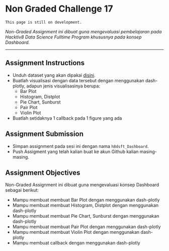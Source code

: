 # Non Graded Challenge 17

```{attention}
This page is still on development.
```

_Non-Graded Assignment ini dibuat guna mengevaluasi pembelajaran pada Hacktiv8 Data Science Fulltime Program khususnya pada konsep Dashboard._

---

## Assignment Instructions

- Unduh dataset yang akan dipakai [disini](https://www.kaggle.com/karangadiya/fifa19).
- Buatlah visualisasi dengan data tersebut dengan menggunakan dash-plotly, adapun jenis visualisasinya berupa:
  - Bar Plot
  - Histogram, Distplot
  - Pie Chart, Sunburst
  - Pair Plot
  - Violin Plot
- Buatlah setidaknya 1 callback pada 1 figure yang ada

## Assignment Submission

- Simpan assignment pada sesi ini dengan nama `h8dsft_Dashboard`.
- Push Assigment yang telah kalian buat ke akun Github kalian masing-masing.

## Assignment Objectives

Non-Graded Assignment ini dibuat guna mengevaluasi konsep Dashboard sebagai berikut:

- Mampu membuat membuat Bar Plot dengan menggunakan dash-plotly
- Mampu membuat membuat Histogram, Distplot dengan menggunakan dash-plotly
- Mampu membuat membuat Pie Chart, Sunburst dengan menggunakan dash-plotly
- Mampu membuat membuat Pair Plot dengan menggunakan dash-plotly
- Mampu membuat membuat Violin Plot dengan menggunakan dash-plotly
- Mampu membuat callback dengan menggunakan dash-plotly
